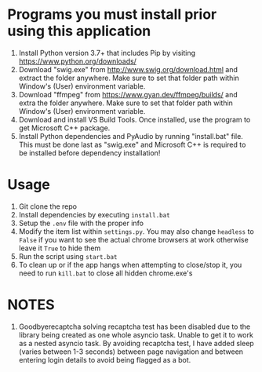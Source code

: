 # Programs you must install prior using this application

1. Install Python version 3.7+ that includes Pip by visiting https://www.python.org/downloads/
2. Download "swig.exe" from http://www.swig.org/download.html and extract the folder anywhere. Make sure to set that folder path within Window's (User) environment variable.
3. Download "ffmpeg" from https://www.gyan.dev/ffmpeg/builds/ and extra the folder anywhere. Make sure to set that folder path within Window's (User) environment variable.
4. Download and install VS Build Tools. Once installed, use the program to get Microsoft C++ package.
5. Install Python dependencies and PyAudio by running "install.bat" file. This must be done last as "swig.exe" and Microsoft C++ is required to be installed before dependency installation!

# Usage
1. Git clone the repo
2. Install dependencies by executing `install.bat`
3. Setup the `.env` file with the proper info
4. Modify the item list within `settings.py`. You may also change `headless` to `False` if you want to see the actual chrome browsers at work otherwise leave it `True` to hide them
5. Run the script using `start.bat`
6. To clean up or if the app hangs when attempting to close/stop it, you need to run `kill.bat` to close all hidden chrome.exe's

# NOTES
1. Goodbyerecaptcha solving recaptcha test has been disabled due to the library being created as one whole asyncio task. Unable to get it to work as a nested asyncio task. By avoiding recaptcha test, I have added sleep (varies between 1-3 seconds) between page navigation and between entering login details to avoid being flagged as a bot.
